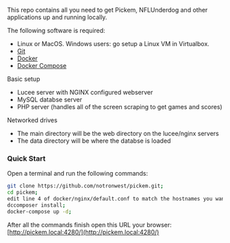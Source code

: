 This repo contains all you need to get Pickem, NFLUnderdog and other applications up and running locally.

The following software is required:
- Linux or MacOS. Windows users: go setup a Linux VM in Virtualbox.
- [Git](https://git-scm.com/book/en/v2/Getting-Started-Installing-Git)
- [Docker](https://www.docker.com/community-edition#/download)
- [Docker Compose](https://docs.docker.com/compose/install/)

Basic setup
- Lucee server with NGINX configured webserver
- MySQL databse server
- PHP server (handles all of the screen scraping to get games and scores)

Networked drives
- The main directory will be the web directory on the lucee/nginx servers
- The data directory will be where the databse is loaded

### Quick Start

Open a terminal and run the following commands:

```bash
git clone https://github.com/notronwest/pickem.git;
cd pickem;
edit line 4 of docker/nginx/default.conf to match the hostnames you want to use to access the sites (be sure to add hosts entries if needed)
dccomposer install;
docker-compose up -d;
```

After all the commands finish open this URL your browser:
[http://pickem.local:4280/](http://pickem.local:4280/)
